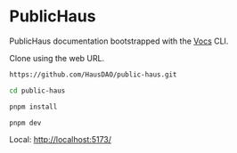 # PublicHaus

PublicHaus documentation bootstrapped with the [Vocs](https://vocs.dev) CLI.

Clone using the web URL.

```bash
https://github.com/HausDAO/public-haus.git
```

```bash
cd public-haus
```

```bash
pnpm install
```

```bash
pnpm dev
```

Local: [http://localhost:5173/](http://localhost:5173/)

